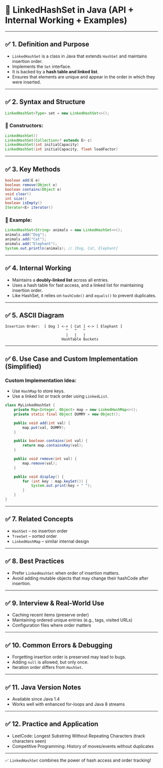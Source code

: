 # 🔗 LinkedHashSet in Java (API + Internal Working + Examples)

---

## ✅ 1. Definition and Purpose

- `LinkedHashSet` is a class in Java that extends `HashSet` and maintains insertion order.
- Implements the `Set` interface.
- It is backed by a **hash table and linked list**.
- Ensures that elements are unique and appear in the order in which they were inserted.

---

## ✅ 2. Syntax and Structure

```java
LinkedHashSet<Type> set = new LinkedHashSet<>();
```

### 🎯 Constructors:

```java
LinkedHashSet()
LinkedHashSet(Collection<? extends E> c)
LinkedHashSet(int initialCapacity)
LinkedHashSet(int initialCapacity, float loadFactor)
```

---

## ✅ 3. Key Methods

```java
boolean add(E e)
boolean remove(Object o)
boolean contains(Object o)
void clear()
int size()
boolean isEmpty()
Iterator<E> iterator()
```

### 🧠 Example:

```java
LinkedHashSet<String> animals = new LinkedHashSet<>();
animals.add("Dog");
animals.add("Cat");
animals.add("Elephant");
System.out.println(animals); // [Dog, Cat, Elephant]
```

---

## ✅ 4. Internal Working

- Maintains a **doubly-linked list** across all entries.
- Uses a hash table for fast access, and a linked list for maintaining insertion order.
- Like HashSet, it relies on `hashCode()` and `equals()` to prevent duplicates.

---

## ✅ 5. ASCII Diagram

```
Insertion Order:  [ Dog ] <-> [ Cat ] <-> [ Elephant ]
                            ^   ^   ^
                            |   |   |
                          HashTable Buckets
```

---

## ✅ 6. Use Case and Custom Implementation (Simplified)

### Custom Implementation Idea:

- Use `HashMap` to store keys.
- Use a linked list or track order using `LinkedList`.

```java
class MyLinkedHashSet {
    private Map<Integer, Object> map = new LinkedHashMap<>();
    private static final Object DUMMY = new Object();

    public void add(int val) {
        map.put(val, DUMMY);
    }

    public boolean contains(int val) {
        return map.containsKey(val);
    }

    public void remove(int val) {
        map.remove(val);
    }

    public void display() {
        for (int key : map.keySet()) {
            System.out.print(key + " ");
        }
    }
}
```

---

## ✅ 7. Related Concepts

- `HashSet` – no insertion order
- `TreeSet` – sorted order
- `LinkedHashMap` – similar internal design

---

## ✅ 8. Best Practices

- Prefer `LinkedHashSet` when order of insertion matters.
- Avoid adding mutable objects that may change their hashCode after insertion.

---

## ✅ 9. Interview & Real-World Use

- Caching recent items (preserve order)
- Maintaining ordered unique entries (e.g., tags, visited URLs)
- Configuration files where order matters

---

## ✅ 10. Common Errors & Debugging

- Forgetting insertion order is preserved may lead to bugs.
- Adding `null` is allowed, but only once.
- Iteration order differs from `HashSet`.

---

## ✅ 11. Java Version Notes

- Available since Java 1.4
- Works well with enhanced for-loops and Java 8 streams

---

## ✅ 12. Practice and Application

- LeetCode: Longest Substring Without Repeating Characters (track characters seen)
- Competitive Programming: History of moves/events without duplicates

---

✅ `LinkedHashSet` combines the power of hash access and order tracking!

